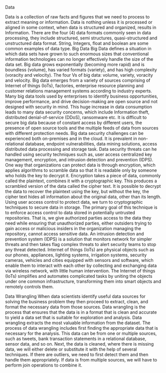 Data

Data is a collection of raw facts and figures that we need to process to extract meaning or information. Data is nothing unless it is processed or aligned in some context, when data is structured and organized, results in Information. 
There are the four (4) data formats commonly seen in data processing, they include structured, semi structures, quasi-structured and unstructured data format. 
String, Integers, float and boolean are some common examples of data type.
Big Data 
Big Data defines a situation in which data sets have grown to such enormous sizes that conventional information technologies can no longer effectively handle the size of the data set. Big data grows exponentially (becoming more rapid) and is boundless (volume), has varied formats (variety), and has high complexity (voracity and velocity). The four Vs of big data: volume, variety, voracity and velocity.
Big data emerges from a variety of sources comprising of Internet of things (IoTs), factories, enterprise resource planning and customer relations management systems according to industry experts.
Many big data tools used by enterprises to identify business opportunities, improve performance, and drive decision-making are open source and not designed with security in mind. This huge increase in data consumption leads to many data security concerns, which include Information theft, distributed denial-of-service (DDoS), ransomware etc.
It is difficult to secure big data because of constant access by different users, the presence of open source tools and the multiple feeds of data from sources with different protection needs. Big data security challenges can be experienced both on-premises and in the cloud. It is prevalent in non-relational database, endpoint vulnerabilities, data mining solutions, access distributed data processing and storage task.
Data security threats can he handled using security techniques such as, user access centralized key management, encryption, and intrusion detection and prevention (IDPS). One way that organizations can protect data is through encryption, which applies algorithms to scramble data so that it is readable only by someone who holds the key to decrypt it. Encryption takes a piece of data, commonly called the plaintext, combines it with a cryptographic key. This produces a scrambled version of the data called the cipher text. It is possible to decrypt the data to recover the plaintext using the key, but without the key, the cipher text hides all information about the original data, other than its length.
Using user access control to protect data, we turn to cryptographic techniques to secure data in storage. The primary goal of this technique is to enforce access control to data stored in potentially untrusted repositories. That is, we give authorized parties access to the data they need while ensuring that unauthorized parties, either outsiders trying to gain access or malicious insiders in the organization managing the repository, cannot access sensitive data.
An intrusion detection and prevention system (IDPS) is a solution that monitors network for simpler threats and then takes flag complex threats to alert security teams to stop any threat detected.
Internet of things (IoTs) are physical objects such as our phones, appliances, lighting systems, irrigation systems, security cameras, vehicles and cities equipped with sensors and software, which enable them to interact with each other by collecting and exchanging data via wireless network, with little human intervention. The Internet of things (IoTs) simplifies and automates complicated tasks by uniting the objects under one common infrastructure, transforming them into smart objects and remotely controls them.

Data Wrangling
When data scientists identify useful data sources for solving the business problem they then proceed to extract, clean, and format the necessary data from those sources. Data wrangling is the process that ensures that the data is in a format that is clean and accurate to yield a data set that is suitable for exploration and analysis. Data wrangling extracts the most valuable information from the dataset.
The process of data wrangling includes first finding the appropriate data that is necessary for the analysis. This data can be from one or multiple sources, such as tweets, bank transaction statements in a relational database, sensor data, and so on. Next, the data is cleaned, where there is missing data, we will either delete or substitute it with the help of several techniques. If there are outliers, we need to first detect them and then handle them appropriately. If data is from multiple sources, we will have to perform join operations to combine it.

